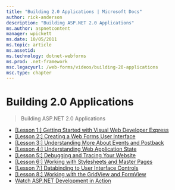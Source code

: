```yaml
---
title: "Building 2.0 Applications | Microsoft Docs"
author: rick-anderson
description: "Building ASP.NET 2.0 Applications"
ms.author: aspnetcontent
manager: wpickett
ms.date: 10/05/2011
ms.topic: article
ms.assetid: 
ms.technology: dotnet-webforms
ms.prod: .net-framework
msc.legacyurl: /web-forms/videos/building-20-applications
msc.type: chapter
---
```

Building 2.0 Applications
====================
> Building ASP.NET 2.0 Applications


- [[Lesson 1:] Getting Started with Visual Web Developer Express](lesson-1-getting-started-with-visual-web-developer-express.md)
- [[Lesson 2:] Creating a Web Forms User Interface](lesson-2-creating-a-web-forms-user-interface.md)
- [[Lesson 3:] Understanding More About Events and Postback](lesson-3-understanding-more-about-events-and-postback.md)
- [[Lesson 4:] Understanding Web Application State](lesson-4-understanding-web-application-state.md)
- [[Lesson 5:] Debugging and Tracing Your Website](lesson-5-debugging-and-tracing-your-website.md)
- [[Lesson 6:] Working with Stylesheets and Master Pages](lesson-6-working-with-stylesheets-and-master-pages.md)
- [[Lesson 7:] Databinding to User Interface Controls](lesson-7-databinding-to-user-interface-controls.md)
- [[Lesson 8:] Working with the GridView and FormView](lesson-8-working-with-the-gridview-and-formview.md)
- [Watch ASP.NET Development in Action](watch-aspnet-development-in-action.md)